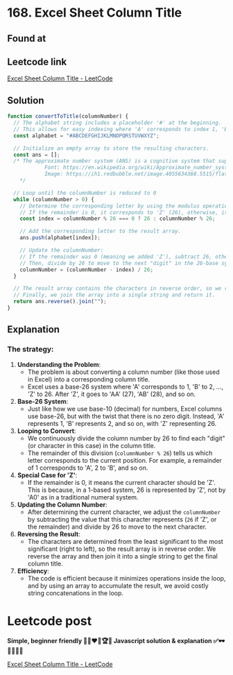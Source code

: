 # 168. Excel Sheet Column Title

## Found at

[](https://leetcode.com/problemset/all-code-essentials/?sorting=W3sic29ydE9yZGVyIjoiREVTQ0VORElORyIsIm9yZGVyQnkiOiJESUZGSUNVTFRZIn1d&difficulty=EASY&page=1&topicSlugs=string)

## Leetcode link

[Excel Sheet Column Title - LeetCode](https://leetcode.com/problems/excel-sheet-column-title/description/)

## Solution

```jsx
function convertToTitle(columnNumber) {
  // The alphabet string includes a placeholder '#' at the beginning.
  // This allows for easy indexing where 'A' corresponds to index 1, 'B' to 2, ..., 'Z' to 26.
  const alphabet = "#ABCDEFGHIJKLMNOPQRSTUVWXYZ";

  // Initialize an empty array to store the resulting characters.
  const ans = [];
  /* The approximate number system (ANS) is a cognitive system that supports the estimation of the magnitude of a group without relying on language or symbols.
		    Font: https://en.wikipedia.org/wiki/Approximate_number_system
		    Image: https://ih1.redbubble.net/image.4055634360.5515/flat,750x,075,f-pad,750x1000,f8f8f8.u1.jpg
    */

  // Loop until the columnNumber is reduced to 0
  while (columnNumber > 0) {
    // Determine the corresponding letter by using the modulus operation.
    // If the remainder is 0, it corresponds to 'Z' (26), otherwise, it's a direct mapping.
    const index = columnNumber % 26 === 0 ? 26 : columnNumber % 26;

    // Add the corresponding letter to the result array.
    ans.push(alphabet[index]);

    // Update the columnNumber:
    // If the remainder was 0 (meaning we added 'Z'), subtract 26, otherwise, subtract the remainder.
    // Then, divide by 26 to move to the next "digit" in the 26-base system.
    columnNumber = (columnNumber - index) / 26;
  }

  // The result array contains the characters in reverse order, so we reverse it.
  // Finally, we join the array into a single string and return it.
  return ans.reverse().join("");
}
```

## Explanation

### The strategy:

1. **Understanding the Problem**:
   - The problem is about converting a column number (like those used in Excel) into a corresponding column title.
   - Excel uses a base-26 system where 'A' corresponds to 1, 'B' to 2, ..., 'Z' to 26. After 'Z', it goes to 'AA' (27), 'AB' (28), and so on.
2. **Base-26 System**:
   - Just like how we use base-10 (decimal) for numbers, Excel columns use base-26, but with the twist that there is no zero digit. Instead, 'A' represents 1, 'B' represents 2, and so on, with 'Z' representing 26.
3. **Looping to Convert**:
   - We continuously divide the column number by 26 to find each "digit" (or character in this case) in the column title.
   - The remainder of this division (`columnNumber % 26`) tells us which letter corresponds to the current position. For example, a remainder of 1 corresponds to 'A', 2 to 'B', and so on.
4. **Special Case for 'Z'**:
   - If the remainder is 0, it means the current character should be 'Z'. This is because, in a 1-based system, 26 is represented by 'Z', not by 'A0' as in a traditional numeral system.
5. **Updating the Column Number**:
   - After determining the current character, we adjust the `columnNumber` by subtracting the value that this character represents (`26` if 'Z', or the remainder) and divide by 26 to move to the next character.
6. **Reversing the Result**:
   - The characters are determined from the least significant to the most significant (right to left), so the result array is in reverse order. We reverse the array and then join it into a single string to get the final column title.
7. **Efficiency**:
   - The code is efficient because it minimizes operations inside the loop, and by using an array to accumulate the result, we avoid costly string concatenations in the loop.

# Leetcode post

**Simple, beginner friendly 🎯💯❤️‍🔥🏆🥇 Javascript solution & explanation ✅🕶🤏🤙😚🤘**

[Excel Sheet Column Title - LeetCode](https://leetcode.com/problems/excel-sheet-column-title/solutions/5695439/simple-beginner-friendly-javascript-solution-explanation/)
